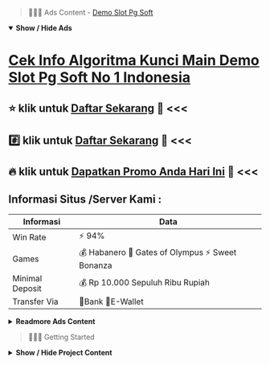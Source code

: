 > :red_circle::red_circle::red_circle: Ads Content - [Demo Slot Pg Soft](https://atom.io/packages/demo-slot-pg-soft)

<details open><summary><b>Show / Hide Ads</b></summary>

# [Cek Info Algoritma Kunci Main Demo Slot Pg Soft No 1 Indonesia](https://atom.io/packages/demo-slot-pg-soft)
## :star: klik untuk [Daftar Sekarang](https://agentotoplay.net/) :star2: <<< 
## :hash: klik untuk [Daftar Sekarang](https://agentotoplay.net/register/) :green_heart: <<< 
## :fire: klik untuk [Dapatkan Promo Anda Hari Ini](https://agentotoplay.net/promo/) :100: <<< 

## Informasi Situs /Server Kami : 

| Informasi  | Data |
| ------------- | ------------- |
| Win Rate  | ⚡ 94% |
| Games  | 💰 Habanero 🔱 Gates of Olympus ⚡ Sweet Bonanza |
| Minimal Deposit  | 💰 Rp 10.000 Sepuluh Ribu Rupiah |
| Transfer Via  | 🏅Bank 🏅E-Wallet |

<details><summary><b>Readmore Ads Content</b></summary>

## Table Of Content
- [Daftar Slot Gacor Permainan Slot Sweet Bonanza](#permainan-slot-sweet-bonanza)
- [Cara Menang Slot Gacor 2022](#slot-gacor-2022)
- [Berbagi Info Gacor Game Slot](#game-slot)
- [Kode Cheat Agen Toto Play](#agen-toto-play)
- [Info Apk Gacor Bocoran Slot Gacor Hari Ini](#bocoran-slot-gacor-hari-ini)
- [Bocoran Gacor Game Slot Cq9](#game-slot-cq9)

## Permainan Slot Sweet Bonanza
Trik Cara Menang Main Slot Pragmatic pasti Ampuh Memilih Situs Slot Online Terpercaya . Jika Saudara mau bermain game slot online, bahwa lebih-lebih di depan Saudara wajar menunjuk Situs Slot Gacor yang terpercaya. Kamu wajib menyaring situs slot pilihan pula terpercaya yang menyodorkan game slot online bertingkat yang dikembangkan bagi provider yang saja berkualitas. AGENTOTOPLAY yaitu situs slot online yang terpercaya. Kami dapat menjadi alternatif yang tepat bagi Kamu yang palar permainan slot online. Kami punya ratusan game slot online dari provider – provider pilihan serta karakteristik bersama bonus mengangkat pada setiap game. Kami pastikan Anda akan meraih kemahiran pilihan selama permainan game slot online.Siapkan Modal Yang Besar Bermain slot online akan bertambah oke serta makin efektif apabila Kamu punya modal yang besar. Dengan modal yang layak besar, Anda mempunyai pintu yang bertambah tidak sedikit agar beruntung karena Saudara mampu permainan makin lama. Sehingga, Saudara mampu meningkatkan kesempatan Anda untuk mendapatkan bertambah tidak sedikit jackpoengan bonus yang amat menguntungkan. Jika Kamu menyiapkan anggaran yang besar untuk bermain, bahwa besaran hadiah yang sanggup Anda dapatkan di situs kamipun jadi semakin besar. Oleh sebab itu, terdapat baiknya Anda menyiapkan anggaran yang pas besar agar bermain.

## Slot Gacor 2022
Fasilitas yang ditawarkan, Saking tidak sedikit keleluasaan yang ditawarkan selama bermain slot online ini sangat mempermudah pula memberikan kenyaman menjelang para bettor saat berbuat taruhan. Sebut pun sama dilengkapi mainan judi online yang lengkap, kamu hanya perlu mendaftarkan diri 1 akun belaka agar bisa bermain dalam belaka game judi online yang ada. Bukan hanya dalam sana, ribuan saringan game slot online yang tersedia jelas memudahkan anda saat menuruti game slot favorit.
## Game Slot
Apa sih Rebate itu saat alam slot online? Rebate merupakan sebutan untuk hadiah yang dibagikan setiap minggu umumnya agak disebut laksana bonus mingguan. Rebate ini pun biasanya dikenal serupa bonus cashback.
## Agen Toto Play
Agentotoplay datang seperti Situs Judi Slot Online JACKPOT TERBESAR AGENTOTOPLAY beserta terpercaya mudah menang. Telah dikenal seperti situs judi slot terpercaya dekat Indonesia serta pertunjukan terlengkap slot dll,tentunya sudah tidak butuh diragukan masih kredibilitas Situs Agentotoplay situs Online Terbaik. Klik link Situs kami https://45.64.128.115/ , dimana kalian akan langsung mampu mengakses situs spesial judi slot online terpercaya Agentotoplay. Rasa nyaman, meyakinkan & puas sudah jelas 100% anda dapatkan dalam Situs Slot Terbaik ini. Berbagai sifat terlengkap semacam transaksi, Daftar Slot Gacor Gratis, service cepat, dengan server yang canggih tersedia disini. Itulah sebab agentotoplay menjadi situs judi online terpercaya. Jangan lewatkan keleluasaan hebat ini, salurkan kekuatan permainan saudara sekarang!
## Bocoran Slot Gacor Hari Ini
Daftar Situs Judi Slot Online Deposit DANA Resmi

Daftar judi slot online deposit DANA tanpa potongan sudah menjadi incaran sekujur para bettor. Cara daftar slot sangat sepele selanjutnya sederhana untuk mendaftar dalam situs judi slot terpercaya AgenTotoPlay. Silahkan klik menu daftar / register di list menu yang telah tersedia. Bagi mendapatkan id slot dengan nantinya kamu hendak dekat arahakan pakai memadatkan formulir data diri anda. Jika kamu mengalami hambatan tatkala mendaftar lalu memasukkan formulir sanggup segera menghubungi customer service yang rampung mendukung saudara waktu 24 jam nonstop. Dapatkan pula bonus selanjutnya promo mengangkat yang telah dalam sediakan sebab AgenTotoPlay. Bagi para member setelah itu yang mendaftar dekat situs judi slot terpercaya. Dengan adanya deposit DANA tanpa potongan, sekarang kamu mampu serta ringan memainkan pertunjukan slot tanpa adanya gangguan ketika bank sementara offline.

AgenTotoPlay memang telah jadi arena taruhan judi yang sangat populer. Dengan urut-urutan teknologi dapat memainkan mainan slot online deposit DANA memakai aplikasi android. Kami melayani para pecinta judi slot pakai menjangkau seluruh kalangan pakai minimal deposit DANA Rp 10.000 saja. berlimpah tenggang agar melakukan deposit yang mampu kamu pilih bulu semacam deposit DANA tanpa potongan, bank maupun e-wallet. Dimana semata Anggota dapat berbuat bisnis melalui bank lokal dalam Indonesia: BCA, BNI, BRI lalu Mandiri. Layananan deposit DANA, dan sama beberapa provier e-wallet seperti OVO, Dana, Gopay serta Link Aja.
## Game Slot Cq9
Maxwin adalah sebuah hasil kemenangan yang menyentuh angka mentok dari total taruhan yang dipasangkan. Maxwin adalah salah tunggal kondisi yang paling sulit didapatkan akan tetapi terus sangat profitabel jika didapatkan. Seluruh Anggota slot pastinya amat mengincar Maxwin ini jadi pencapaian terbesar waktu mainan slot online.


</details>

</details>

> :red_circle::red_circle::red_circle: Getting Started

<details><summary><b>Show / Hide Project Content</b></summary>

#  Project Name / Title : 
ATPEngine Project #46
##  Getting Started : 
These instructions will get you a copy of the project up and running on your local machine for development and testing purposes. See deployment for notes on how to deploy the project on a live system.

##  Installation for ATPEngine Project #46 : 
A step by step guide that will tell you how to get the development environment up and running.
<ul><li>How to install #1</li><li>How to install #2</li><li>How to install #3</li><li>How to install #4</li><li>How to install #5</li><li>How to install #6</li></ul>

##  Usage : 
A few examples of useful commands and/or tasks.
<ul><li>Usage #1</li><li>Usage  #2</li><li>Usage  #3</li><li>Usage #4</li><li>Usage  #5</li><li>Usage  #6</li></ul>

##  Ads Links : 
Get To Know about our other ads.


[Slot Gampang Maxwin Menghasilkan Uang](https://atom.io/packages/slot-gampang-maxwin)

[Games Slot Lagi Viral](https://atom.io/packages/games-slot)

[Slot Gacor Terpercaya Hadiah Pulsa](https://atom.io/packages/slot-gacor-terpercaya)

[Slot Game Online Online 4D](https://atom.io/packages/slot-game-online)

[Link Rtp Slot Rtp Tertinggi](https://atom.io/packages/link-rtp-slot)

[Judi Online Slot Nusantara](https://atom.io/packages/judi-online-slot)

[Togel Dan Slot Gampang Jp](https://atom.io/packages/togel-dan-slot)

[Main Judi Slot Mudah Jp](https://atom.io/packages/main-judi-slot)

[Slot Tergacor Paling Baru](https://atom.io/packages/slot-tergacor)

[Sobat Gaming Slot Chip Tukar Uang](https://atom.io/packages/sobat-gaming-slot)

[Free Slot Pragmatic Deposit 5000](https://atom.io/packages/free-slot-pragmatic)

[Slot Joker Terbaru Di 2022](https://atom.io/packages/slot-joker)

[Akun Slot Terbaik Lagi Gacor](https://atom.io/packages/akun-slot-terbaik)

[Slot Mania Deposit 10Rb](https://atom.io/packages/slot-mania)

[Slot Dan Togel Asli Membayar](https://atom.io/packages/slot-dan-togel)

##  Additional Project That Can Be Usefull : 
Get To Know about our other projects.


[ATPEngine Project #61](https://atom.io/packages/atpengine-project-61)

[ATPEngine Project #100](https://atom.io/packages/atpengine-project-100)

[ATPEngine Project #90](https://atom.io/packages/atpengine-project-90)

[ATPEngine Project #67](https://atom.io/packages/atpengine-project-67)

[ATPEngine Project #28](https://atom.io/packages/atpengine-project-28)

[ATPEngine Project #41](https://atom.io/packages/atpengine-project-41)

[ATPEngine Project #10](https://atom.io/packages/atpengine-project-10)

[ATPEngine Project #77](https://atom.io/packages/atpengine-project-77)

[ATPEngine Project #66](https://atom.io/packages/atpengine-project-66)

[ATPEngine Project #60](https://atom.io/packages/atpengine-project-60)

[ATPEngine Project #96](https://atom.io/packages/atpengine-project-96)

##  Master Project : 
Incase you want to know more about our master project, please visit [ATPEngine Home Project](https://atom.io/packages/atpengine-home-project)

</details>
